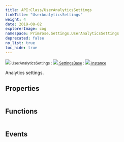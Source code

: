 ```yaml
---
title: API:Class/UserAnalyticsSettings
linkTitle: "UserAnalyticsSettings"
weight: 4
date: 2019-08-02
explorerImage: cog
namespace: Primrose.Settings.UserAnalyticsSettings
deprecated: false
no_list: true
toc_hide: true
---
```

<small class="inheritance">
<span class="" href="/docs/api-reference/Class/UserAnalyticsSettings"><img src="/icons/silk/cog.png"/>&nbsp;UserAnalyticsSettings</span>&nbsp;:&nbsp;<a class="" href="/docs/api-reference/Class/SettingsBase"><img src="/icons/silk/cog.png"/>&nbsp;SettingsBase</a>&nbsp;:&nbsp;<a class="" href="/docs/api-reference/Class/Instance"><img src="/icons/silk/default.png"/>&nbsp;Instance</a></small>
<p class="summary">

Analytics settings.

</p>
 
## Properties
 
<table class="studiohide">
<tbody>
</tbody>
</table>
 
## Functions
 
<table class="studiohide">
<tbody>
</tbody>
</table>
 
## Events
 
<table class="studiohide">
<tbody>
</tbody>
</table>
<b>
</b>
<div class="inheritors">
<ul class="root">
</ul>
</div>
